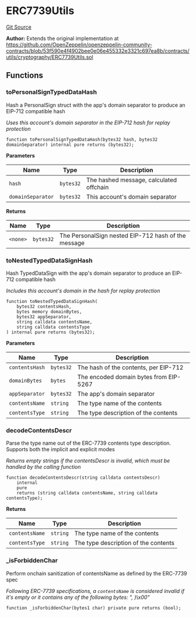 # ERC7739Utils
[Git Source](https://github.com/Uniswap/minimal-delegation/blob/1457ed9d5e0382ab8547f6bc36a3738475e8b5fe/src/libraries/ERC7739Utils.sol)

**Author:**
Extends the original implementation at
https://github.com/OpenZeppelin/openzeppelin-community-contracts/blob/53f590e4f4902bee0e06e455332e3321c697ea8b/contracts/utils/cryptography/ERC7739Utils.sol


## Functions
### toPersonalSignTypedDataHash

Hash a PersonalSign struct with the app's domain separator to produce an EIP-712 compatible hash

*Uses this account's domain separator in the EIP-712 hash for replay protection*


```solidity
function toPersonalSignTypedDataHash(bytes32 hash, bytes32 domainSeparator) internal pure returns (bytes32);
```
**Parameters**

|Name|Type|Description|
|----|----|-----------|
|`hash`|`bytes32`|The hashed message, calculated offchain|
|`domainSeparator`|`bytes32`|This account's domain separator|

**Returns**

|Name|Type|Description|
|----|----|-----------|
|`<none>`|`bytes32`|The PersonalSign nested EIP-712 hash of the message|


### toNestedTypedDataSignHash

Hash TypedDataSign with the app's domain separator to produce an EIP-712 compatible hash

*Includes this account's domain in the hash for replay protection*


```solidity
function toNestedTypedDataSignHash(
    bytes32 contentsHash,
    bytes memory domainBytes,
    bytes32 appSeparator,
    string calldata contentsName,
    string calldata contentsType
) internal pure returns (bytes32);
```
**Parameters**

|Name|Type|Description|
|----|----|-----------|
|`contentsHash`|`bytes32`|The hash of the contents, per EIP-712|
|`domainBytes`|`bytes`|The encoded domain bytes from EIP-5267|
|`appSeparator`|`bytes32`|The app's domain separator|
|`contentsName`|`string`|The type name of the contents|
|`contentsType`|`string`|The type description of the contents|


### decodeContentsDescr

Parse the type name out of the ERC-7739 contents type description. Supports both the implicit and explicit modes

*Returns empty strings if the contentsDescr is invalid, which must be handled by the calling function*


```solidity
function decodeContentsDescr(string calldata contentsDescr)
    internal
    pure
    returns (string calldata contentsName, string calldata contentsType);
```
**Returns**

|Name|Type|Description|
|----|----|-----------|
|`contentsName`|`string`|The type name of the contents|
|`contentsType`|`string`|The type description of the contents|


### _isForbiddenChar

Perform onchain sanitization of contentsName as defined by the ERC-7739 spec

*Following ERC-7739 specifications, a `contentsName` is considered invalid if it's empty or it contains
any of the following bytes: ", )\x00"*


```solidity
function _isForbiddenChar(bytes1 char) private pure returns (bool);
```

